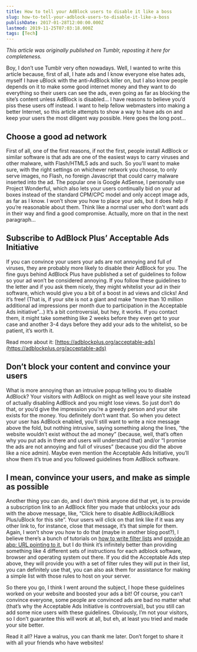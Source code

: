```yaml
---
title: How to tell your AdBlock users to disable it like a boss
slug: how-to-tell-your-adblock-users-to-disable-it-like-a-boss
publishDate: 2017-01-28T12:00:00.000Z
lastmod: 2019-11-25T07:03:18.000Z
tags: [Tech]
---
```


*This article was originally published on Tumblr, reposting it here for completeness.*

Boy, I don’t use Tumblr very often nowadays. Well, I wanted to write this article because, first of all, I hate ads and I know everyone else hates ads, myself I have uBlock with the anti-AdBlock killer on, but I also know people depends on it to make some good internet money and they want to do everything so their users can see the ads, even going as far as blocking the site’s content unless AdBlock is disabled… I have reasons to believe you’d piss these users off instead. I want to help fellow webmasters into making a better Internet, so this article attempts to show a way to have ads on and keep your users the most diligent way possible. Here goes the long post…

## Choose a good ad network

First of all, one of the first reasons, if not the first, people install AdBlock or similar software is that ads are one of the easiest ways to carry viruses and other malware, with Flash/HTML5 ads and such. So you’ll want to make sure, with the right settings on whichever network you choose, to only serve images, no Flash, no foreign Javascript that could carry malware inserted into the ad. The popular one is Google AdSense, I personally use Project Wonderful, which also lets your users continually bid on your ad boxes instead of the standard CPM/CPC model and only accept image ads, as far as I know. I won’t show you how to place your ads, but it does help if you’re reasonable about them. Think like a normal user who don’t want ads in their way and find a good compromise. Actually, more on that in the next paragraph…

## Subscribe to AdBlock Plus’ Acceptable Ads Initiative

If you can convince your users your ads are not annoying and full of viruses, they are probably more likely to disable their AdBlock for you. The fine guys behind AdBlock Plus have published a set of guidelines to follow so your ad won’t be considered annoying. If you follow these guidelines to the letter and if you ask them nicely, they might whitelist your ad in their software, which would give you a bit of a boost in ad views and clicks! And it’s free! (That is, if your site is not a giant and make “more than 10 million additional ad impressions per month due to participation in the Acceptable Ads initiative”…) It’s a bit controversial, but hey, it works. If you contact them, it might take something like 2 weeks before they even get to your case and another 3-4 days before they add your ads to the whitelist, so be patient, it’s worth it.

Read more about it: [https://adblockplus.org/acceptable-ads](https://adblockplus.org/acceptable-ads)

## Don’t block your content and convince your users

What is more annoying than an intrusive popup telling you to disable AdBlock? Your visitors with AdBlock on might as well leave your site instead of actually disabling AdBlock and you might lose views. So just don’t do that, or you’d give the impression you’re a greedy person and your site exists for the money. You definitely don’t want that. So when you detect your user has AdBlock enabled, you’ll still want to write a nice message above the fold, but nothing intrusive, saying something along the lines, “the website wouldn’t exist without the ad money” (because, well, that’s often why you put ads in there and users will understand that) and/or “I promise the ads are not annoying and full of viruses” (because you did the above like a nice admin). Maybe even mention the Acceptable Ads Initiative, you’ll show them it’s true and you followed guidelines from AdBlock software.

## I mean, convince your users, and make as simple as possible

Another thing you can do, and I don’t think anyone did that yet, is to provide a subscription link to an AdBlock filter you made that unblocks your ads with the above message, like, “Click here to disable AdBlock/AdBlock Plus/uBlock for this site”. Your users will click on that link like if it was any other link to, for instance, close that message, it’s that simple for them. Again, I won’t show you how to do that (maybe in another blog post?), I believe there’s a bunch of tutorials on [how to write filter lists](https://adblockplus.org/filters) and [provide an abp: URL pointing to it](https://adblockplus.org/abp_linkfactory), but I do think it’s infinitely better than providing something like 4 different sets of instructions for each adblock software, browser and operating system out there. If you did the Acceptable Ads step above, they will provide you with a set of filter rules they will put in their list, you can definitely use that, you can also ask them for assistance for making a simple list with those rules to host on your server.

So there you go, I think I went around the subject, I hope these guidelines worked on your website and boosted your ads a bit! Of course, you can’t convince everyone, some people are convinced ads are bad no matter what (that’s why the Acceptable Ads Initiative is controversial), but you still can add some nice users with these guidelines. Obviously, I’m not your visitors, so I don’t guarantee this will work at all, but eh, at least you tried and made your site better.

Read it all? Have a walrus, you can thank me later. Don’t forget to share it with all your friends who have websites!
